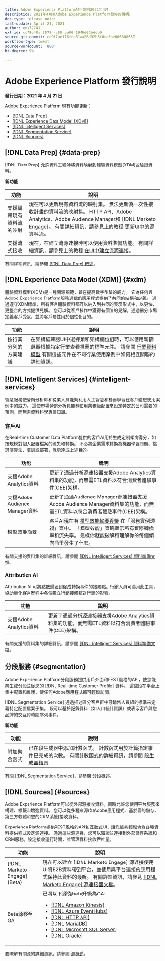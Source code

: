 ```yaml
---
title: Adobe Experience Platform發行說明2021年4月
description: 2021年4月為Adobe Experience Platform發佈的說明。
doc-type: release notes
last-update: April 21, 2021
author: ens72741
exl-id: cc78e48a-3578-4c55-ae86-1946d62bddb9
source-git-commit: ce967ae176fce81aa26d92b3f0ee8be006808657
workflow-type: tm+mt
source-wordcount: '888'
ht-degree: 9%

---
```


# Adobe Experience Platform 發行說明

**發行日期：2021 年 4 月 21 日**

Adobe Experience Platform 現有功能更新：

- [[!DNL Data Prep]](#data-prep)
- [[!DNL Experience Data Model (XDM)]](#xdm)
- [[!DNL Intelligent Services]](#intelligent-services)
- [[!DNL Segmentation Service]](#segmentation)
- [[!DNL Sources]](#sources)

## [!DNL Data Prep] {#data-prep}

[!DNL Data Prep] 允許資料工程師將資料映射到體驗資料模型(XDM)並驗證資料。

**新功能**

| 功能 | 說明 |
| ------- | ----------- |
| 支援編輯現有資料流的映射 | 現在可以更新現有資料流的映射集。 無法更新為一次性接收計畫的資料流的映射集。 HTTP API、Adobe Analytics、Adobe Audience Manager和 [!DNL Marketo Engage]。 有關詳細資訊，請參見上的教程 [更新UI中的源資料流](../../sources/tutorials/ui/update-dataflows.md)。 |
| 支援流式接收 | 現在，在建立流源連接時可以使用資料準備功能。 有關詳細資訊，請參見上的教程 [在UI中建立流源連接](../../sources/tutorials/ui/create/streaming/http.md)。 |

有關詳細資訊，請參閱 [[!DNL Data Prep] 概述](../../data-prep/home.md)。

## [!DNL Experience Data Model (XDM)] {#xdm}

體驗資料模型(XDM)是一種開源規範，旨在提高數字型驗的威力。 它為任何與Adobe Experience Platform服務通信的應用程式提供了共同的結構和定義。 通過遵守XDM標準，所有客戶體驗資料都可以納入到共同的表示形式中，以更快、更整合的方式提供見解。 您可以從客戶操作中獲得有價值的見解，通過細分市場定義客戶受眾，並將客戶屬性用於個性化目的。

| 功能 | 說明 |
| --- | --- |
| 按行業分列的方案建議 | 在架構編輯器UI中選擇類和架構欄位組時，可以使用新篩選器根據特定行業查看推薦的標準元件。 請參閱 [行業資料模型](https://www.adobe.com/go/xdm-industry-erds-en) 有關這些元件在不同行業使用案例中如何相互關聯的詳細資訊。 |

## [!DNL Intelligent Services] {#intelligent-services}

智慧服務使營銷分析師和從業人員能夠利用人工智慧和機器學習在客戶體驗使用案例中的威力。 這使市場營銷分析員能夠使用業務級配置來設定特定於公司需要的預測，而無需資料科學專業知識。

### 客戶AI

在Real-time Customer Data Platform提供的客戶AI用於生成定制傾向得分，如按規模對個人配置檔案的流失和轉換。 不必將企業需求轉換為機器學習問題、挑選演算法、培訓或部署，就能達成上述目的。

| 功能 | 說明 |
| ------- | ----------- |
| 支援Adobe Analytics資料 | 更新了通過分析源連接器支援Adobe Analytics資料集的功能，而無需ETL資料以符合消費者體驗事件(CEE)架構。 |
| 支援Adobe Audience Manager資料 | 更新了通過Audience Manager源連接器支援Adobe Audience Manager資料集的功能，而無需ETL資料以符合消費者體驗事件(CEE)架構。 |
| 模型效能摘要 | 客戶AI現在有 [模型效能摘要頁籤](../../intelligent-services/customer-ai/user-guide/discover-insights.md#performance-metrics) 在「服務實例透視」頁中。 「模型效能」頁籤顯示所有實際轉換率和流失率。 這樣你就能破解和理解你的每個傾向桶里發生了什麼。 |

有關支援的資料集的詳細資訊，請參閱 [[!DNL Intelligent Services] 資料準備文檔](../../intelligent-services/data-preparation.md)。

### Attribution AI

Attribution AI 可將點數歸因到促成轉換事件的接觸點。行銷人員可善用此工具，協助量化客戶歷程中各個獨立行銷接觸點對行銷的影響。

| 功能 | 說明 |
| ------- | ----------- |
| 支援Adobe Analytics資料 | 更新了通過分析源連接器支援Adobe Analytics資料集的功能，而無需ETL資料以符合消費者體驗事件(CEE)架構。 |

有關支援的資料集的詳細資訊，請參閱 [[!DNL Intelligent Services] 資料準備文檔](../../intelligent-services/data-preparation.md)。

## 分段服務 {#segmentation}

Adobe Experience Platform分段服務提供用戶介面和REST風格的API，使您能夠生成分段並從您的 [!DNL Real-time Customer Profile] 資料。 這些段在平台上集中配置和維護，使任何Adobe應用程式都可輕鬆訪問。

[!DNL Segmentation Service] 通過描述區分客戶群中可銷售人員組的標準來定義特定配置檔案子集。 段可以基於記錄資料（如人口統計資訊）或表示客戶與您品牌的交互的時間序列事件。

**新功能**

| 功能 | 說明 |
| ------- | ----------- |
| 附加聚合函式 | 已在段生成器中添加計數函式。 計數函式用於計算指定事件已完成的次數。 有關計數函式的詳細資訊，請參閱 [段生成器指南](../../segmentation/ui/segment-builder.md#count-functions) |

有關 [!DNL Segmentation Service]，請參閱 [分段概述](../../segmentation/home.md)。

## [!DNL Sources] {#sources}

Adobe Experience Platform可以從外部源接收資料，同時允許您使用平台服務來構建、標籤和增強資料。 您可以從多種來源(如Adobe應用程式、基於雲的儲存、第三方軟體和您的CRM系統)接收資料。

Experience Platform提供REST風格的API和互動式UI，讓您能夠輕鬆地為各種資料提供程式設定源連接。 通過這些源連接，您可以驗證並連接到外部儲存系統和CRM服務，設定接收運行時間，並管理資料接收吞吐量。

| 功能 | 說明 |
| ------- | ----------- |
| [!DNL Marketo Engage] (Beta) | 現在可以建立 [!DNL Marketo Engage] 源連接使用UI將B2B資料帶到平台，並使用與平台連接的應用程式保持此資料的最新。 有關詳細資訊，請參見 [[!DNL Marketo Engage] 源連接器文檔](../../sources/connectors/adobe-applications/marketo/marketo.md)。 |
| Beta源移至GA | 已將以下源從beta升級為GA: <ul><li>[[!DNL Amazon Kinesis]](../../sources/connectors/cloud-storage/kinesis.md)</li><li>[[!DNL Azure EventHubs]](../../sources/connectors/cloud-storage/eventhub.md)</li><li>[[!DNL HTTP API]](../../sources/connectors/streaming/http.md)</li><li>[[!DNL MariaDB]](../../sources/connectors/databases/mariadb.md)</li><li>[[!DNL Microsoft SQL Server]](../../sources/connectors/databases/sql-server.md)</li><li>[[!DNL Oracle]](../../sources/connectors/databases/oracle.md)</li></ul> |

要瞭解有關源的詳細資訊，請參閱 [源概述](../../sources/home.md)。
